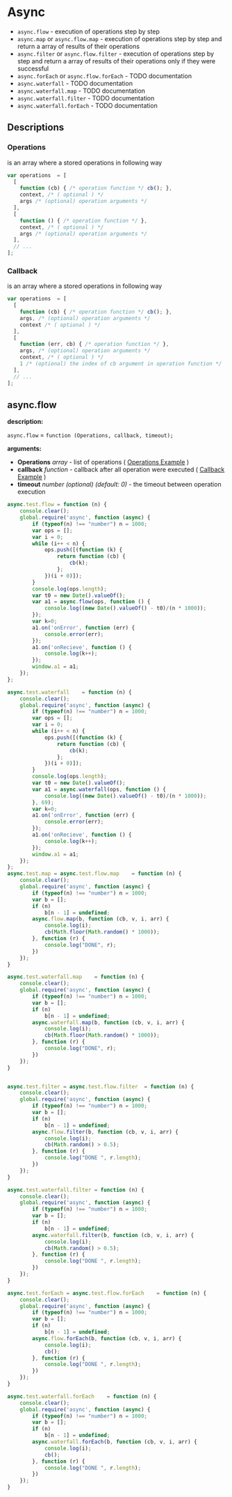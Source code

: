 # Async

* `async.flow` - execution of operations step by step
* `async.map` or `async.flow.map` - execution of operations step by step and return a array of results of their operations
* `async.filter` or `async.flow.filter` - execution of operations step by step and return a array of results of their operations only if they were successful
* `async.forEach` or `async.flow.forEach` - TODO documentation
* `async.waterfall` - TODO documentation
* `async.waterfall.map` - TODO documentation
* `async.waterfall.filter` - TODO documentation
* `async.waterfall.forEach` - TODO documentation

## Descriptions

### Operations

is an array where a stored operations in following way

```js
var operations  = [
  [
    function (cb) { /* operation function */ cb(); },
    context, /* ( optional ) */
    args /* (optional) operation arguments */
  ],
  [
    function () { /* operation function */ },
    context, /* ( optional ) */
    args /* (optional) operation arguments */
  ],
  // ...
];

```

### Callback

is an array where a stored operations in following way

```js
var operations  = [
  [
    function (cb) { /* operation function */ cb(); },
    args, /* (optional) operation arguments */
    context /* ( optional ) */
  ],
  [
    function (err, cb) { /* operation function */ },
    args, /* (optional) operation arguments */
    context, /* ( optional ) */
    1 /* (optional) the index of cb argument in operation function */
  ],
  // ...
];

```

## async.flow

**description:**

`async.flow` = `function (Operations, callback, timeout);`

**arguments:**

* **Operations** _array_  - list of operations ( [Operations Example](#operations) )
* **callback** _function_ - callback after all operation were executed ( [Callback Example](#callback) )
* **timeout** _number_ _(optional)_ _(default: 0)_ - the timeout between operation execution

```js
async.test.flow	= function (n) {
	console.clear();
	global.require('async', function (async) {
		if (typeof(n) !== "number") n = 1000;
		var ops = [];
		var i = 0;
		while (i++ < n) {
			ops.push([(function (k) {
				return function (cb) {
					cb(k);
				};
			})(i + 0)]);
		}
		console.log(ops.length);
		var t0 = new Date().valueOf();
		var a1 = async.flow(ops, function () {
			console.log((new Date().valueOf() - t0)/(n * 1000));
		});
		var k=0;
		a1.on('onError', function (err) {
			console.error(err);
		});
		a1.on('onRecieve', function () {
			console.log(k++);
		});
		window.a1 = a1;
	});
};

async.test.waterfall	= function (n) {
	console.clear();
	global.require('async', function (async) {
		if (typeof(n) !== "number") n = 1000;
		var ops = [];
		var i = 0;
		while (i++ < n) {
			ops.push([(function (k) {
				return function (cb) {
					cb(k);
				};
			})(i + 0)]);
		}
		console.log(ops.length);
		var t0 = new Date().valueOf();
		var a1 = async.waterfall(ops, function () {
			console.log((new Date().valueOf() - t0)/(n * 1000));
		}, 69);
		var k=0;
		a1.on('onError', function (err) {
			console.error(err);
		});
		a1.on('onRecieve', function () {
			console.log(k++);
		});
		window.a1 = a1;
	});
};
async.test.map = async.test.flow.map	= function (n) {
	console.clear();
	global.require('async', function (async) {
		if (typeof(n) !== "number") n = 1000;
		var b = [];
		if (n)
			b[n - 1] = undefined;
		async.flow.map(b, function (cb, v, i, arr) {
			console.log(i);
			cb(Math.floor(Math.random() * 1000));
		}, function (r) {
			console.log("DONE", r);
		})
	});
}

async.test.waterfall.map	= function (n) {
	console.clear();
	global.require('async', function (async) {
		if (typeof(n) !== "number") n = 1000;
		var b = [];
		if (n)
			b[n - 1] = undefined;
		async.waterfall.map(b, function (cb, v, i, arr) {
			console.log(i);
			cb(Math.floor(Math.random() * 1000));
		}, function (r) {
			console.log("DONE", r);
		})
	});
}


async.test.filter = async.test.flow.filter	= function (n) {
	console.clear();
	global.require('async', function (async) {
		if (typeof(n) !== "number") n = 1000;
		var b = [];
		if (n)
			b[n - 1] = undefined;
		async.flow.filter(b, function (cb, v, i, arr) {
			console.log(i);
			cb(Math.random() > 0.5);
		}, function (r) {
			console.log("DONE ", r.length);
		})
	});
}

async.test.waterfall.filter	= function (n) {
	console.clear();
	global.require('async', function (async) {
		if (typeof(n) !== "number") n = 1000;
		var b = [];
		if (n)
			b[n - 1] = undefined;
		async.waterfall.filter(b, function (cb, v, i, arr) {
			console.log(i);
			cb(Math.random() > 0.5);
		}, function (r) {
			console.log("DONE ", r.length);
		})
	});
}

async.test.forEach = async.test.flow.forEach	= function (n) {
	console.clear();
	global.require('async', function (async) {
		if (typeof(n) !== "number") n = 1000;
		var b = [];
		if (n)
			b[n - 1] = undefined;
		async.flow.forEach(b, function (cb, v, i, arr) {
			console.log(i);
			cb();
		}, function (r) {
			console.log("DONE ", r.length);
		})
	});
}

async.test.waterfall.forEach	= function (n) {
	console.clear();
	global.require('async', function (async) {
		if (typeof(n) !== "number") n = 1000;
		var b = [];
		if (n)
			b[n - 1] = undefined;
		async.waterfall.forEach(b, function (cb, v, i, arr) {
			console.log(i);
			cb();
		}, function (r) {
			console.log("DONE ", r.length);
		})
	});
}




```
